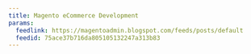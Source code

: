 ```yaml
---
title: Magento eCommerce Development
params:
  feedlink: https://magentoadmin.blogspot.com/feeds/posts/default
  feedid: 75ace37b716da805105132247a313b83
---
```

